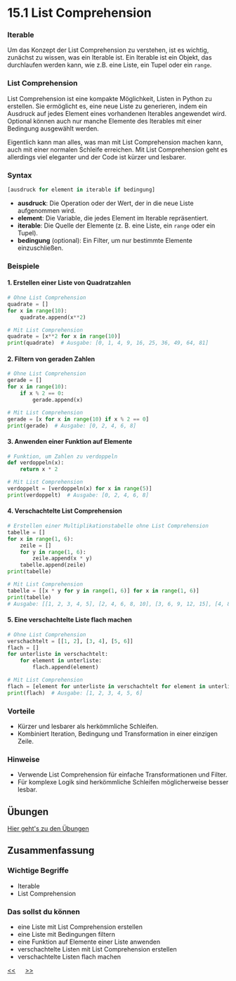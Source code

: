 # 15.1 List Comprehension

### Iterable

Um das Konzept der List Comprehension zu verstehen,
ist es wichtig, zunächst zu wissen, was ein Iterable ist.
Ein Iterable ist ein Objekt, das durchlaufen werden kann,
wie z.B. eine Liste, ein Tupel oder ein `range`.

### List Comprehension

List Comprehension ist eine kompakte Möglichkeit, 
Listen in Python zu erstellen. 
Sie ermöglicht es, eine neue Liste zu generieren, 
indem ein Ausdruck auf jedes Element eines vorhandenen 
Iterables angewendet wird.
Optional können auch nur manche Elemente des Iterables 
mit einer Bedingung ausgewählt werden.

Eigentlich kann man alles, was man mit List Comprehension machen kann,
auch mit einer normalen Schleife erreichen. Mit List Comprehension
geht es allerdings viel eleganter und der Code ist kürzer und lesbarer.

### Syntax
```python
[ausdruck for element in iterable if bedingung]
```

- **ausdruck**: Die Operation oder der Wert, der in die neue Liste aufgenommen wird.
- **element**: Die Variable, die jedes Element im Iterable repräsentiert.
- **iterable**: Die Quelle der Elemente (z. B. eine Liste, ein `range` oder ein Tupel).
- **bedingung** (optional): Ein Filter, um nur bestimmte Elemente einzuschließen.

### Beispiele

#### 1. Erstellen einer Liste von Quadratzahlen
```python
# Ohne List Comprehension
quadrate = []
for x in range(10):
    quadrate.append(x**2)

# Mit List Comprehension
quadrate = [x**2 for x in range(10)]
print(quadrate)  # Ausgabe: [0, 1, 4, 9, 16, 25, 36, 49, 64, 81]
```

#### 2. Filtern von geraden Zahlen
```python
# Ohne List Comprehension
gerade = []
for x in range(10):
    if x % 2 == 0:
        gerade.append(x)

# Mit List Comprehension
gerade = [x for x in range(10) if x % 2 == 0]
print(gerade)  # Ausgabe: [0, 2, 4, 6, 8]
```

#### 3. Anwenden einer Funktion auf Elemente
```python
# Funktion, um Zahlen zu verdoppeln
def verdoppeln(x):
    return x * 2

# Mit List Comprehension
verdoppelt = [verdoppeln(x) for x in range(5)]
print(verdoppelt)  # Ausgabe: [0, 2, 4, 6, 8]
```

#### 4. Verschachtelte List Comprehension
```python
# Erstellen einer Multiplikationstabelle ohne List Comprehension
tabelle = []
for x in range(1, 6):
    zeile = []
    for y in range(1, 6):
        zeile.append(x * y)
    tabelle.append(zeile)
print(tabelle)

# Mit List Comprehension
tabelle = [[x * y for y in range(1, 6)] for x in range(1, 6)]
print(tabelle)
# Ausgabe: [[1, 2, 3, 4, 5], [2, 4, 6, 8, 10], [3, 6, 9, 12, 15], [4, 8, 12, 16, 20], [5, 10, 15, 20, 25]]
```

#### 5. Eine verschachtelte Liste flach machen
```python
# Ohne List Comprehension
verschachtelt = [[1, 2], [3, 4], [5, 6]]
flach = []
for unterliste in verschachtelt:
    for element in unterliste:
        flach.append(element)

# Mit List Comprehension
flach = [element for unterliste in verschachtelt for element in unterliste]
print(flach)  # Ausgabe: [1, 2, 3, 4, 5, 6]
```

### Vorteile
- Kürzer und lesbarer als herkömmliche Schleifen.
- Kombiniert Iteration, Bedingung und Transformation in einer einzigen Zeile.

### Hinweise
- Verwende List Comprehension für einfache Transformationen und Filter.
- Für komplexe Logik sind herkömmliche Schleifen möglicherweise besser lesbar.




## Übungen
[Hier geht's zu den Übungen](../uebungen/UE_15.1_list_comprehension.md)

## Zusammenfassung
### Wichtige Begriffe
- Iterable
- List Comprehension

### Das sollst du können
- eine Liste mit List Comprehension erstellen
- eine Liste mit Bedingungen filtern
- eine Funktion auf Elemente einer Liste anwenden
- verschachtelte Listen mit List Comprehension erstellen
- verschachtelte Listen flach machen


[<<](15.0_set_dict.md) &emsp; [>>](20.0_Infos_Teil2.md)
